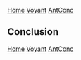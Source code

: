 [Home](index.md) [Voyant](Voyant.md) [AntConc](AntConc)


## Conclusion


[Home](index.md) [Voyant](Voyant.md) [AntConc](AntConc)
